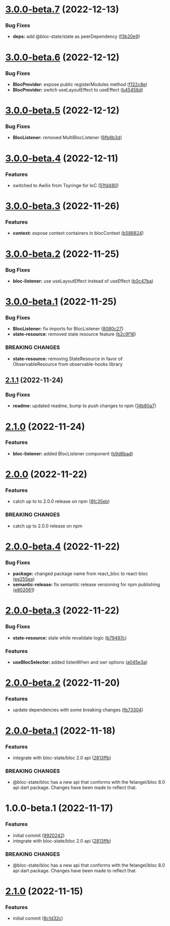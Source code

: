 # [3.0.0-beta.7](https://github.com/bloc-state/react-bloc/compare/v3.0.0-beta.6...v3.0.0-beta.7) (2022-12-13)


### Bug Fixes

* **deps:** add @bloc-state/state as peerDependency ([f3b20e9](https://github.com/bloc-state/react-bloc/commit/f3b20e90ae9b5aaf05da2e64ad7bf6e91258ac38))

# [3.0.0-beta.6](https://github.com/bloc-state/react-bloc/compare/v3.0.0-beta.5...v3.0.0-beta.6) (2022-12-12)


### Bug Fixes

* **BlocProvider:** expose public registerModules method ([f122c8e](https://github.com/bloc-state/react-bloc/commit/f122c8e9a7022e9c828f8c12b734444c304560b0))
* **BlocProvider:** switch useLayoutEffect to useEffect ([b45458d](https://github.com/bloc-state/react-bloc/commit/b45458de9ca1d15dd97248f5d5a0d01ce9a07f7d))

# [3.0.0-beta.5](https://github.com/bloc-state/react-bloc/compare/v3.0.0-beta.4...v3.0.0-beta.5) (2022-12-12)


### Bug Fixes

* **BlocListener:** removed MultiBlocListener ([6fb8b3d](https://github.com/bloc-state/react-bloc/commit/6fb8b3dd00272af77dd03c254d0d88d328206df3))

# [3.0.0-beta.4](https://github.com/bloc-state/react-bloc/compare/v3.0.0-beta.3...v3.0.0-beta.4) (2022-12-11)


### Features

* switched to Awilix from Tsyringe for IoC ([51fd480](https://github.com/bloc-state/react-bloc/commit/51fd480e9fc28fa82683dfeece7852a77ca32589))

# [3.0.0-beta.3](https://github.com/bloc-state/react-bloc/compare/v3.0.0-beta.2...v3.0.0-beta.3) (2022-11-26)


### Features

* **context:** expose context containers in blocContext ([b588824](https://github.com/bloc-state/react-bloc/commit/b588824a974fd91f2adce5380371d017622fd74b))

# [3.0.0-beta.2](https://github.com/bloc-state/react-bloc/compare/v3.0.0-beta.1...v3.0.0-beta.2) (2022-11-25)


### Bug Fixes

* **bloc-listener:** use useLayoutEffect instead of useEffect ([b0c47ba](https://github.com/bloc-state/react-bloc/commit/b0c47bac1646837e8041d3c6b70dc8b765e36db0))

# [3.0.0-beta.1](https://github.com/bloc-state/react-bloc/compare/v2.1.1...v3.0.0-beta.1) (2022-11-25)


### Bug Fixes

* **BlocListener:** fix imports for BlocListener ([8080c27](https://github.com/bloc-state/react-bloc/commit/8080c2726ec3fdb91e3bee30820fa1b20646f42b))
* **state-resource:** removed state resource feature ([b2c9f16](https://github.com/bloc-state/react-bloc/commit/b2c9f16983b89bfab4dc70d8f638048f3864d190))


### BREAKING CHANGES

* **state-resource:** removing StateResource in favor of ObservableResource
from observable-hooks library

## [2.1.1](https://github.com/bloc-state/react-bloc/compare/v2.1.0...v2.1.1) (2022-11-24)


### Bug Fixes

* **readme:** updated readme, bump to push changes to npm ([14b80a7](https://github.com/bloc-state/react-bloc/commit/14b80a7a5e91d9fbf1da1480c5b471ce2060705e))

# [2.1.0](https://github.com/bloc-state/react-bloc/compare/v2.0.0...v2.1.0) (2022-11-24)


### Features

* **bloc-listener:** added BlocListener component ([b9d8bad](https://github.com/bloc-state/react-bloc/commit/b9d8bad52b08ab078dd503f4459a8d25ed606a59))

# [2.0.0](https://github.com/bloc-state/react-bloc/compare/v1.0.1...v2.0.0) (2022-11-22)


### Features

* catch up to to 2.0.0 release on npm ([8fc35eb](https://github.com/bloc-state/react-bloc/commit/8fc35eb0d107c8166a549089109078e50646cb62))


### BREAKING CHANGES

* catch up to 2.0.0 release on npm

# [2.0.0-beta.4](https://github.com/bloc-state/react-bloc/compare/v2.0.0-beta.3...v2.0.0-beta.4) (2022-11-22)

### Bug Fixes

- **package:** changed package name from react_bloc to react-bloc ([ee255ea](https://github.com/bloc-state/react-bloc/commit/ee255ea53b35f804b6bb57c23daa13f712f9442b))
- **semantic-release:** fix semantic release versioning for npm publishing ([e802061](https://github.com/bloc-state/react-bloc/commit/e8020616deba0ed050f8e6838cd979d23a8efd2a))

# [2.0.0-beta.3](https://github.com/bloc-state/react_bloc/compare/v2.0.0-beta.2...v2.0.0-beta.3) (2022-11-22)

### Bug Fixes

- **state-resource:** stale while revalidate logic ([b79497c](https://github.com/bloc-state/react_bloc/commit/b79497ce859dae3d85617524186d95a60db188a5))

### Features

- **useBlocSelector:** added listenWhen and swr options ([a045e3a](https://github.com/bloc-state/react_bloc/commit/a045e3aab0b8f35169bf4a4b508b065560b1493e))

# [2.0.0-beta.2](https://github.com/bloc-state/react-bloc/compare/v2.0.0-beta.1...v2.0.0-beta.2) (2022-11-20)

### Features

- update dependencies with some breaking changes ([fb73304](https://github.com/bloc-state/react-bloc/commit/fb73304fccda0d51619d189f0bed8f811f07f404))

# [2.0.0-beta.1](https://github.com/bloc-state/react-bloc/compare/v1.0.0...v2.0.0-beta.1) (2022-11-18)

### Features

- integrate with bloc-state/bloc 2.0 api ([2813ffb](https://github.com/bloc-state/react-bloc/commit/2813ffbfbf7727dd8d7cebddcf01d186dad46de5))

### BREAKING CHANGES

- @bloc-state/bloc has a new api that conforms with the
  felangel/bloc 8.0 api dart package. Changes have been made to reflect
  that.

# 1.0.0-beta.1 (2022-11-17)

### Features

- initial commit ([9920242](https://github.com/bloc-state/react-bloc/commit/9920242b9e7a396fd7d5d9e58fd62cbfe6d2a75b))
- integrate with bloc-state/bloc 2.0 api ([2813ffb](https://github.com/bloc-state/react-bloc/commit/2813ffbfbf7727dd8d7cebddcf01d186dad46de5))

### BREAKING CHANGES

- @bloc-state/bloc has a new api that conforms with the
  felangel/bloc 8.0 api dart package. Changes have been made to reflect
  that.

# [2.1.0](https://github.com/bloc-state/react/compare/v2.0.0...v2.1.0) (2022-11-15)

### Features

- initial commit ([8c1d32c](https://github.com/bloc-state/react/commit/8c1d32c8d12041aab217d6cfba512f0ec1ef7522))
